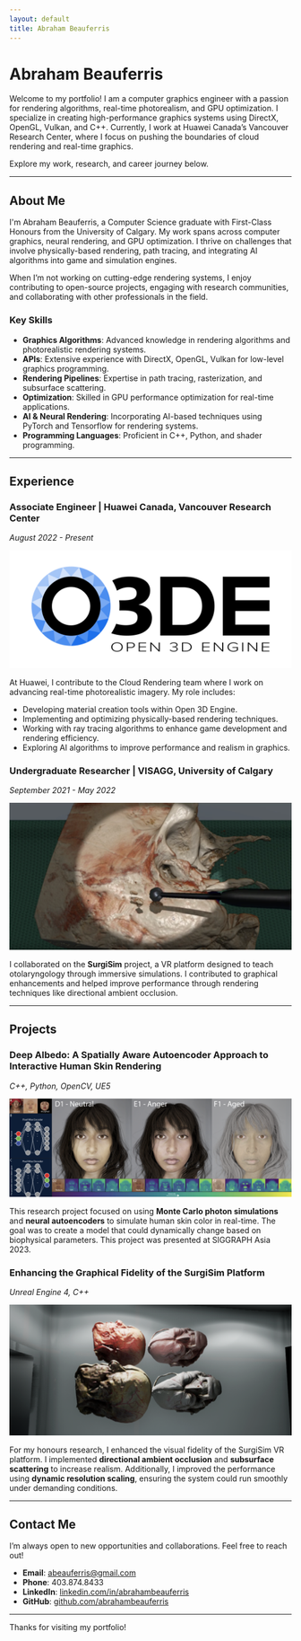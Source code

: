 ```yaml
---
layout: default
title: Abraham Beauferris
---
```


# Abraham Beauferris

Welcome to my portfolio! I am a computer graphics engineer with a passion for rendering algorithms, real-time photorealism, and GPU optimization. I specialize in creating high-performance graphics systems using DirectX, OpenGL, Vulkan, and C++. Currently, I work at Huawei Canada’s Vancouver Research Center, where I focus on pushing the boundaries of cloud rendering and real-time graphics.

Explore my work, research, and career journey below.

---

## About Me

I'm Abraham Beauferris, a Computer Science graduate with First-Class Honours from the University of Calgary. My work spans across computer graphics, neural rendering, and GPU optimization. I thrive on challenges that involve physically-based rendering, path tracing, and integrating AI algorithms into game and simulation engines.

When I’m not working on cutting-edge rendering systems, I enjoy contributing to open-source projects, engaging with research communities, and collaborating with other professionals in the field.

### Key Skills
- **Graphics Algorithms**: Advanced knowledge in rendering algorithms and photorealistic rendering systems.
- **APIs**: Extensive experience with DirectX, OpenGL, Vulkan for low-level graphics programming.
- **Rendering Pipelines**: Expertise in path tracing, rasterization, and subsurface scattering.
- **Optimization**: Skilled in GPU performance optimization for real-time applications.
- **AI & Neural Rendering**: Incorporating AI-based techniques using PyTorch and Tensorflow for rendering systems.
- **Programming Languages**: Proficient in C++, Python, and shader programming.

---

## Experience

### Associate Engineer | Huawei Canada, Vancouver Research Center  
_August 2022 - Present_

![O3DE Logo](assets/images/o3de.png)

At Huawei, I contribute to the Cloud Rendering team where I work on advancing real-time photorealistic imagery. My role includes:
- Developing material creation tools within Open 3D Engine.
- Implementing and optimizing physically-based rendering techniques.
- Working with ray tracing algorithms to enhance game development and rendering efficiency.
- Exploring AI algorithms to improve performance and realism in graphics.

### Undergraduate Researcher | VISAGG, University of Calgary  
_September 2021 - May 2022_

![Surgisim Picture](assets/images/surgisim-platform-1.png)

I collaborated on the **SurgiSim** project, a VR platform designed to teach otolaryngology through immersive simulations. I contributed to graphical enhancements and helped improve performance through rendering techniques like directional ambient occlusion.

---

## Projects

### Deep Albedo: A Spatially Aware Autoencoder Approach to Interactive Human Skin Rendering  
_C++, Python, OpenCV, UE5_

![Deep Albedo Project](assets/images/deep-albedo.png)

This research project focused on using **Monte Carlo photon simulations** and **neural autoencoders** to simulate human skin color in real-time. The goal was to create a model that could dynamically change based on biophysical parameters. This project was presented at SIGGRAPH Asia 2023.

### Enhancing the Graphical Fidelity of the SurgiSim Platform  
_Unreal Engine 4, C++_

![Honours Project](assets/images/surgisim-platform-2.png)

For my honours research, I enhanced the visual fidelity of the SurgiSim VR platform. I implemented **directional ambient occlusion** and **subsurface scattering** to increase realism. Additionally, I improved the performance using **dynamic resolution scaling**, ensuring the system could run smoothly under demanding conditions.

---

## Contact Me

I’m always open to new opportunities and collaborations. Feel free to reach out!

- **Email**: [abeauferris@gmail.com](mailto:abeauferris@gmail.com)  
- **Phone**: 403.874.8433  
- **LinkedIn**: [linkedin.com/in/abrahambeauferris](https://linkedin.com/in/abrahambeauferris)  
- **GitHub**: [github.com/abrahambeauferris](https://github.com/abrahambeauferris)

---

Thanks for visiting my portfolio!